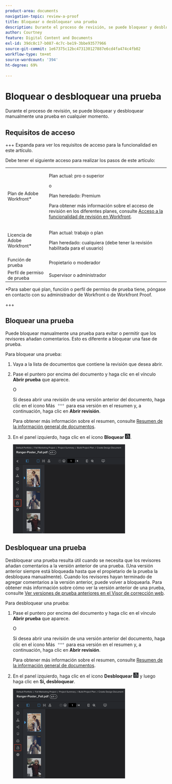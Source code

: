 ```yaml
---
product-area: documents
navigation-topic: review-a-proof
title: Bloquear o desbloquear una prueba
description: Durante el proceso de revisión, se puede bloquear y desbloquear manualmente una prueba en cualquier momento.
author: Courtney
feature: Digital Content and Documents
exl-id: 39dc8c17-b087-4c7c-be19-3bbe93577966
source-git-commit: 1e67375c12bc473130127887e6cd4fa474c4fb02
workflow-type: tm+mt
source-wordcount: '394'
ht-degree: 69%

---
```


# Bloquear o desbloquear una prueba

Durante el proceso de revisión, se puede bloquear y desbloquear manualmente una prueba en cualquier momento.

## Requisitos de acceso

+++ Expanda para ver los requisitos de acceso para la funcionalidad en este artículo.

Debe tener el siguiente acceso para realizar los pasos de este artículo:

<table style="table-layout:auto"> 
 <col> 
 <col> 
 <tbody> 
  <tr> 
   <td role="rowheader">Plan de Adobe Workfront*</td> 
   <td> <p>Plan actual: pro o superior</p> <p>o</p> <p>Plan heredado: Premium</p> <p>Para obtener más información sobre el acceso de revisión en los diferentes planes, consulte <a href="/help/quicksilver/administration-and-setup/manage-workfront/configure-proofing/access-to-proofing-functionality.md" class="MCXref xref">Acceso a la funcionalidad de revisión en Workfront</a>.</p> </td> 
  </tr> 
  <tr> 
   <td role="rowheader">Licencia de Adobe Workfront*</td> 
   <td> <p>Plan actual: trabajo o plan</p> <p>Plan heredado: cualquiera (debe tener la revisión habilitada para el usuario)</p> </td> 
  </tr> 
  <tr> 
   <td role="rowheader">Función de prueba</td> 
   <td>Propietario o moderador</td> 
  </tr> 
  <tr> 
   <td role="rowheader">Perfil de permiso de prueba </td> 
   <td>Supervisor o administrador</td> 
  </tr> 
 </tbody> 
</table>

&#42;Para saber qué plan, función o perfil de permiso de prueba tiene, póngase en contacto con su administrador de Workfront o de Workfront Proof.

+++

## Bloquear una prueba

Puede bloquear manualmente una prueba para evitar o permitir que los revisores añadan comentarios. Esto es diferente a bloquear una fase de prueba.

Para bloquear una prueba:

1. Vaya a la lista de documentos que contiene la revisión que desea abrir.
1. Pase el puntero por encima del documento y haga clic en el vínculo **Abrir prueba** que aparece.

   O

   Si desea abrir una revisión de una versión anterior del documento, haga clic en el icono Más ![Icono Más](assets/more-icon.png) para esa versión en el resumen y, a continuación, haga clic en **Abrir revisión**.

   Para obtener más información sobre el resumen, consulte [Resumen de la información general de documentos](../../../../documents/managing-documents/summary-for-documents.md).

1. En el panel izquierdo, haga clic en el icono **Bloquear** ![Icono de bloqueo](assets/unlock-proof-icon.png).

   ![Bloquear revisión](assets/lock-proof-350x277.png)

## Desbloquear una prueba

Desbloquear una prueba resulta útil cuando se necesita que los revisores añadan comentarios a la versión anterior de una prueba. (Una versión anterior siempre está bloqueada hasta que el propietario de la prueba la desbloquea manualmente). Cuando los revisores hayan terminado de agregar comentarios a la versión anterior, puede volver a bloquearla. Para obtener más información sobre cómo ver la versión anterior de una prueba, consulte [Ver versiones de prueba anteriores en el Visor de corrección web](../../../../workfront-proof/wp-work-proofsfiles/review-proofs-wpv/view-previous-proof-versions.md).

Para desbloquear una prueba:

1. Pase el puntero por encima del documento y haga clic en el vínculo **Abrir prueba** que aparece.

   O

   Si desea abrir una revisión de una versión anterior del documento, haga clic en el icono Más ![Icono Más](assets/more-icon.png) para esa versión en el resumen y, a continuación, haga clic en **Abrir revisión**.

   Para obtener más información sobre el resumen, consulte [Resumen de la información general de documentos](../../../../documents/managing-documents/summary-for-documents.md).

1. En el panel izquierdo, haga clic en el icono **Desbloquear** ![Desbloquear icono](assets/unlock-proof-icon.png) y luego haga clic en **Sí, desbloquear**.

   ![Desbloquear revisión](assets/copy-of-unlock-proof-350x279.png)
